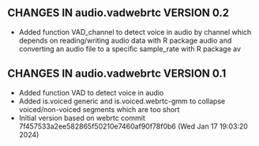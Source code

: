 ## CHANGES IN audio.vadwebrtc VERSION 0.2

- Added function VAD_channel to detect voice in audio by channel which depends on reading/writing audio data with R package audio and converting an audio file to a specific sample_rate with R package av

## CHANGES IN audio.vadwebrtc VERSION 0.1

- Added function VAD to detect voice in audio
- Added is.voiced generic and is.voiced.webrtc-gmm to collapse voiced/non-voiced segments which are too short
- Initial version based on webrtc commit 7f457533a2ee582865f50210e7460af90f78f0b6 (Wed Jan 17 19:03:20 2024)


